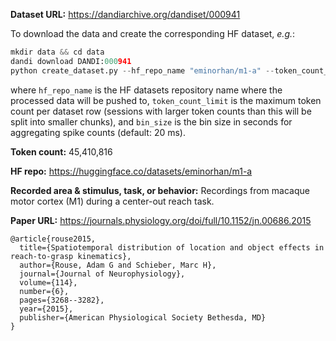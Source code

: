 **Dataset URL:** https://dandiarchive.org/dandiset/000941

To download the data and create the corresponding HF dataset, *e.g.*:
```python
mkdir data && cd data
dandi download DANDI:000941
python create_dataset.py --hf_repo_name "eminorhan/m1-a" --token_count_limit 10_000_000 --bin_size 0.02
```
where `hf_repo_name` is the HF datasets repository name where the processed data will be pushed to, `token_count_limit` is the maximum token count per dataset row (sessions with larger token counts than this will be split into smaller chunks), and `bin_size` is the bin size in seconds for aggregating spike counts (default: 20 ms).

**Token count:** 45,410,816

**HF repo:** https://huggingface.co/datasets/eminorhan/m1-a

**Recorded area & stimulus, task, or behavior:** Recordings from macaque motor cortex (M1) during a center-out reach task.

**Paper URL:** https://journals.physiology.org/doi/full/10.1152/jn.00686.2015

```
@article{rouse2015,
  title={Spatiotemporal distribution of location and object effects in reach-to-grasp kinematics},
  author={Rouse, Adam G and Schieber, Marc H},
  journal={Journal of Neurophysiology},
  volume={114},
  number={6},
  pages={3268--3282},
  year={2015},
  publisher={American Physiological Society Bethesda, MD}
}
```